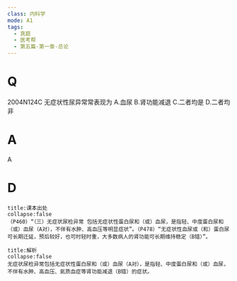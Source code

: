 ```yaml
---
class: 内科学
mode: A1
tags:
  - 真题
  - 医考帮
  - 第五篇-第一章-总论
---
```


# Q
2004N124C 无症状性尿异常常表现为
A.血尿
B.肾功能减退
C.二者均是
D.二者均非

# A
A
# D
```ad-note
title:课本出处
collapse:false
（P460）“（三）无症状尿检异常 包括无症状性蛋白尿和（或）血尿，是指轻、中度蛋白尿和（或）血尿（A对），不伴有水肿、高血压等明显症状”。（P478）“无症状性血尿或（和）蛋白尿可长期迁延，预后较好，也可时轻时重，大多数病人的肾功能可长期维持稳定（B错）”。
```

```ad-summary
title:解析
collapse:false
无症状尿检异常包括无症状性蛋白尿和（或）血尿（A对），是指轻、中度蛋白尿和（或）血尿，不伴有水肿、高血压、氮质血症等肾功能减退（B错）的症状。
```

